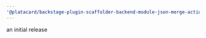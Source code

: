 ```yaml
---
'@platacard/backstage-plugin-scaffolder-backend-module-json-merge-action': minor
---
```


an initial release
